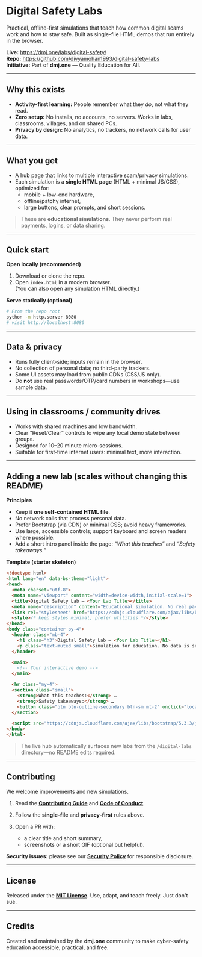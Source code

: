 # Digital Safety Labs

Practical, offline-first simulations that teach how common digital scams work and how to stay safe. Built as single-file HTML demos that run entirely in the browser.

**Live:** https://dmj.one/labs/digital-safety/  
**Repo:** https://github.com/divyamohan1993/digital-safety-labs  
**Initiative:** Part of **dmj.one** — Quality Education for All.

---

## Why this exists
- **Activity-first learning:** People remember what they *do*, not what they read.
- **Zero setup:** No installs, no accounts, no servers. Works in labs, classrooms, villages, and on shared PCs.
- **Privacy by design:** No analytics, no trackers, no network calls for user data.

---

## What you get
- A hub page that links to multiple interactive scam/privacy simulations.
- Each simulation is a **single HTML page** (HTML + minimal JS/CSS), optimized for:
  - mobile + low-end hardware,
  - offline/patchy internet,
  - large buttons, clear prompts, and short sessions.

> These are **educational simulations**. They never perform real payments, logins, or data sharing.

---

## Quick start

**Open locally (recommended)**
1. Download or clone the repo.
2. Open `index.html` in a modern browser.  
   (You can also open any simulation HTML directly.)

**Serve statically (optional)**
```bash
# From the repo root
python -m http.server 8080
# visit http://localhost:8080
````

---

## Data & privacy

* Runs fully client-side; inputs remain in the browser.
* No collection of personal data; no third-party trackers.
* Some UI assets may load from public CDNs (CSS/JS only).
* Do **not** use real passwords/OTP/card numbers in workshops—use sample data.

---

## Using in classrooms / community drives

* Works with shared machines and low bandwidth.
* Clear “Reset/Clear” controls to wipe any local demo state between groups.
* Designed for 10–20 minute micro-sessions.
* Suitable for first-time internet users: minimal text, more interaction.

---

## Adding a new lab (scales without changing this README)

**Principles**

* Keep it **one self-contained HTML file**.
* No network calls that process personal data.
* Prefer Bootstrap (via CDN) or minimal CSS; avoid heavy frameworks.
* Use large, accessible controls; support keyboard and screen readers where possible.
* Add a short intro panel inside the page: *“What this teaches”* and *“Safety takeaways.”*

**Template (starter skeleton)**

```html
<!doctype html>
<html lang="en" data-bs-theme="light">
<head>
  <meta charset="utf-8">
  <meta name="viewport" content="width=device-width,initial-scale=1">
  <title>Digital Safety Lab — <Your Lab Title></title>
  <meta name="description" content="Educational simulation. No real payments/logins. Client-side only.">
  <link rel="stylesheet" href="https://cdnjs.cloudflare.com/ajax/libs/bootstrap/5.3.3/css/bootstrap.min.css" crossorigin="anonymous" referrerpolicy="no-referrer">
  <style>/* keep styles minimal; prefer utilities */</style>
</head>
<body class="container py-4">
  <header class="mb-4">
    <h1 class="h3">Digital Safety Lab — <Your Lab Title></h1>
    <p class="text-muted small">Simulation for education. No data is sent to any server.</p>
  </header>

  <main>
    <!-- Your interactive demo -->
  </main>

  <hr class="my-4">
  <section class="small">
    <strong>What this teaches:</strong> …  
    <strong>Safety takeaways:</strong> …  
    <button class="btn btn-outline-secondary btn-sm mt-2" onclick="localStorage.clear();sessionStorage.clear();location.reload()">Reset</button>
  </section>

  <script src="https://cdnjs.cloudflare.com/ajax/libs/bootstrap/5.3.3/js/bootstrap.bundle.min.js" crossorigin="anonymous" referrerpolicy="no-referrer"></script>
</body>
</html>
```

> The live hub automatically surfaces new labs from the `/digital-labs` directory—no README edits required.

---

## Contributing

We welcome improvements and new simulations.

1. Read the **[Contributing Guide](./CONTRIBUTING.md)** and **[Code of Conduct](./CODE_OF_CONDUCT.md)**.
2. Follow the **single-file** and **privacy-first** rules above.
3. Open a PR with:

   * a clear title and short summary,
   * screenshots or a short GIF (optional but helpful).

**Security issues:** please see our **[Security Policy](./SECURITY.md)** for responsible disclosure.

---

## License

Released under the **[MIT License](./LICENSE)**. Use, adapt, and teach freely. Just don't sue.

---

## Credits

Created and maintained by the **dmj.one** community to make cyber-safety education accessible, practical, and free.
